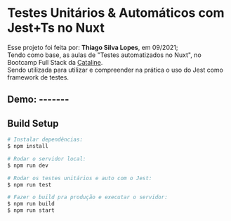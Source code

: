 <!--
<div align="center">
<img src="./ReadMeFiles/app.jpg" align="center">
</div>-->

# Testes Unitários & Automáticos com Jest+Ts no Nuxt

<p>Esse projeto foi feita por: <strong>Thiago Silva Lopes</strong>, em 09/2021;</br>
Tendo como base, as aulas de "Testes automatizados no Nuxt", no Bootcamp Full Stack da <a href="https://bootcamp.cataline.io/">Cataline</a>.</br>
Sendo utilizada para utilizar e compreender na prática o uso do Jest como framework de testes.
</p>

## Demo: -------

## Build Setup

```bash
# Instalar dependências:
$ npm install

# Rodar o servidor local:
$ npm run dev

# Rodar os testes unitários e auto com o Jest:
$ npm run test

# Fazer o build pra produção e executar o servidor:
$ npm run build
$ npm run start
```
